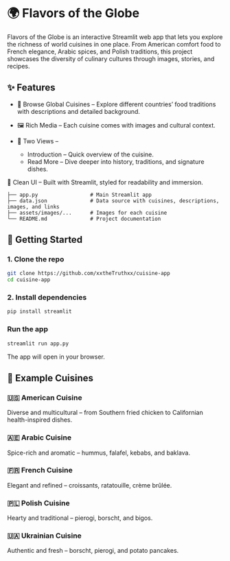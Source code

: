 # **🌍 Flavors of the Globe**

Flavors of the Globe is an interactive Streamlit web app that lets you explore the richness of world cuisines in one place. From American comfort food to French elegance, Arabic spices, and Polish traditions, this project showcases the diversity of culinary cultures through images, stories, and recipes.

## ✨ Features

- 🍴 Browse Global Cuisines – Explore different countries’ food traditions with descriptions and detailed background.

- 🖼️ Rich Media – Each cuisine comes with images and cultural context.

- 📖 Two Views –
  - Introduction – Quick overview of the cuisine.
  - Read More – Dive deeper into history, traditions, and signature dishes.

🎨 Clean UI – Built with Streamlit, styled for readability and immersion.


```
├── app.py                 # Main Streamlit app
├── data.json              # Data source with cuisines, descriptions, images, and links
├── assets/images/...      # Images for each cuisine
└── README.md              # Project documentation
```

## 🚀 Getting Started 

### **1. Clone the repo**

```bash
git clone https://github.com/xxtheTruthxx/cuisine-app
cd cuisine-app
```

### **2. Install dependencies**

```bash
pip install streamlit
```

### **Run the app**

```bash
streamlit run app.py
```

The app will open in your browser.

## **🍲 Example Cuisines**

### 🇺🇸 American Cuisine

Diverse and multicultural – from Southern fried chicken to Californian health-inspired dishes.

### 🇦🇪 Arabic Cuisine

Spice-rich and aromatic – hummus, falafel, kebabs, and baklava.

### 🇫🇷 French Cuisine

Elegant and refined – croissants, ratatouille, crème brûlée.

### 🇵🇱 Polish Cuisine

Hearty and traditional – pierogi, borscht, and bigos.

### 🇺🇦 Ukrainian Cuisine

Authentic and fresh – borscht, pierogi, and potato pancakes.
